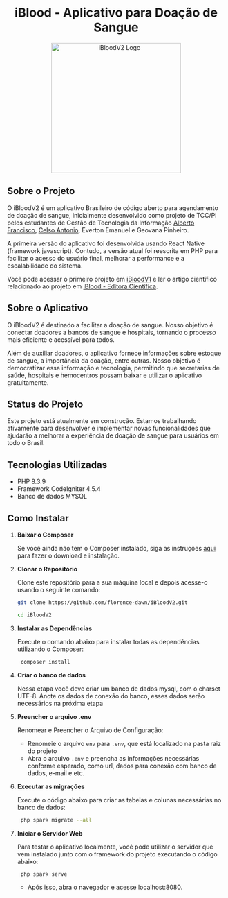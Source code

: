 <h1 align="center">iBlood - Aplicativo para Doação de Sangue</h1>
<p align="center">
  <img src="https://github.com/tardisblink/iBloodV1/blob/main/src/Img/Logo.png](https://github.com/negrelicelso/iBloodV2/blob/main/public/assets/Logo%20Light%20GitHub.png?raw=true" alt="iBloodV2 Logo" width="300px">
</p>

## Sobre o Projeto

O iBloodV2 é um aplicativo Brasileiro de código aberto para agendamento de doação de sangue, inicialmente desenvolvido como projeto de TCC/PI pelos estudantes de Gestão de Tecnologia da Informação [Alberto Francisco](https://github.com/tardisblink), [Celso Antonio](https://github.com/florence-dawn/), Everton Emanuel e Geovana Pinheiro.

A primeira versão do aplicativo foi desenvolvida usando React Native (framework javascript). Contudo, a versão atual foi reescrita em PHP para facilitar o acesso do usuário final, melhorar a performance e a escalabilidade do sistema.

Você pode acessar o primeiro projeto em [iBloodV1](https://github.com/tardisblink/iBloodV1) e ler o artigo científico relacionado ao projeto em [iBlood - Editora Científica](https://www.editoracientifica.com.br/books/chapter/230613381).

## Sobre o Aplicativo

O iBloodV2 é destinado a facilitar a doação de sangue. Nosso objetivo é conectar doadores a bancos de sangue e hospitais, tornando o processo mais eficiente e acessível para todos.

Além de auxiliar doadores, o aplicativo fornece informações sobre estoque de sangue, a importância da doação, entre outras. Nosso objetivo é democratizar essa informação e tecnologia, permitindo que secretarias de saúde, hospitais e hemocentros possam baixar e utilizar o aplicativo gratuitamente.

## Status do Projeto

Este projeto está atualmente em construção. Estamos trabalhando ativamente para desenvolver e implementar novas funcionalidades que ajudarão a melhorar a experiência de doação de sangue para usuários em todo o Brasil.

## Tecnologias Utilizadas

- PHP 8.3.9
- Framework CodeIgniter 4.5.4
- Banco de dados MYSQL

## Como Instalar

1. **Baixar o Composer**

   Se você ainda não tem o Composer instalado, siga as instruções [aqui](https://getcomposer.org/download/) para fazer o download e instalação.

2. **Clonar o Repositório**

   Clone este repositório para a sua máquina local e depois acesse-o usando o seguinte comando:

   ```bash
   git clone https://github.com/florence-dawn/iBloodV2.git

   cd iBloodV2
   ```

3. **Instalar as Dependências**

   Execute o comando abaixo para instalar todas as dependências utilizando o Composer:

   ```bash
    composer install
   ```

4. **Criar o banco de dados**

   Nessa etapa você deve criar um banco de dados mysql, com o charset UTF-8.
   Anote os dados de conexão do banco, esses dados serão necessários na próxima etapa

5. **Preencher o arquivo .env**

   Renomear e Preencher o Arquivo de Configuração:

   - Renomeie o arquivo `env` para `.env`, que está localizado na pasta raiz do projeto
   - Abra o arquivo `.env` e preencha as informações necessárias conforme esperado, como url, dados para conexão com banco de dados, e-mail e etc.

6. **Executar as migrações**

   Execute o código abaixo para criar as tabelas e colunas necessárias no banco de dados:

   ```bash
    php spark migrate --all
   ```

7. **Iniciar o Servidor Web**

   Para testar o aplicativo localmente, você pode utilizar o servidor que vem instalado junto com o framework do projeto executando o código abaixo:

   ```bash
    php spark serve
   ```

   - Após isso, abra o navegador e acesse localhost:8080.
